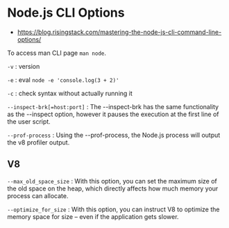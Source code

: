 # Node.js CLI Options

- https://blog.risingstack.com/mastering-the-node-js-cli-command-line-options/

To access man CLI page `man node`.


`-v` : version

`-e` : eval `node -e 'console.log(3 + 2)'`

`-c` : check syntax without actually running it

`--inspect-brk[=host:port]` : The --inspect-brk has the same functionality as the --inspect option, however it pauses the execution at the first line of the user script.

`--prof-process` : Using the --prof-process, the Node.js process will output the v8 profiler output.

## V8

`--max_old_space_size` : With this option, you can set the maximum size of the old space on the heap, which directly affects how much memory your process can allocate.

`--optimize_for_size` : With this option, you can instruct V8 to optimize the memory space for size – even if the application gets slower.


